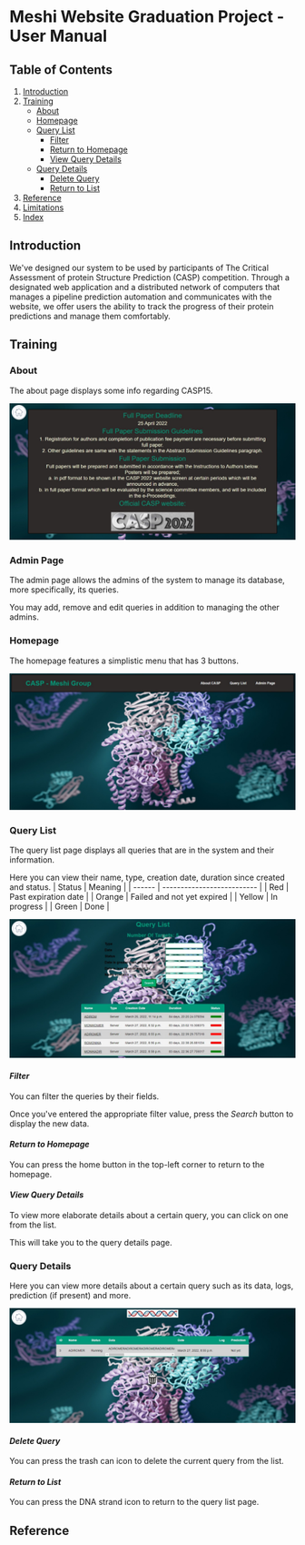 # Meshi Website Graduation Project - User Manual
## Table of Contents
1. [Introduction](#introduction)
2. [Training](#training)
   - [About](#about)
   - [Homepage](#homepage)
   - [Query List](#query-list)
     - [Filter](#filter)
     - [Return to Homepage](#return-to-homepage)
     - [View Query Details](#view-query-details)
   - [Query Details](#query-details)
     - [Delete Query](#delete-query)
     - [Return to List](#return-to-list)
4. [Reference](#reference)
5. [Limitations]($limitations)
6. [Index](#index)
## Introduction
We've designed our system to be used by participants of The Critical Assessment of protein Structure Prediction (CASP) competition.
Through a designated web application and a distributed network of computers that manages a pipeline prediction automation and communicates with the website,
we offer users the ability to track the progress of their protein predictions and manage them comfortably.
## Training
### About
The about page displays some info regarding CASP15.

![about](djangonautic/assets/about.jpeg "About")

### Admin Page
The admin page allows the admins of the system to manage its database, more specifically, its queries.

You may add, remove and edit queries in addition to managing the other admins.

### Homepage
The homepage features a simplistic menu that has 3 buttons.

![homepage](djangonautic/assets/home.jpeg "Homepage")

### Query List
The query list page displays all queries that are in the system and their information.

Here you can view their name, type, creation date, duration since created and status.
| Status | Meaning                    |
| ------ | -------------------------- |
| Red    | Past expiration date       |
| Orange | Failed and not yet expired |
| Yellow | In progress                |
| Green  | Done                       |

![query_list](djangonautic/assets/query_list.jpeg "Query List")

#### _Filter_
You can filter the queries by their fields. 

Once you've entered the appropriate filter value, press the *Search* button to display the new data.

#### _Return to Homepage_
You can press the home button in the top-left corner to return to the homepage.

#### _View Query Details_
To view more elaborate details about a certain query, you can click on one from the list.

This will take you to the query details page.

### Query Details
Here you can view more details about a certain query such as its data, logs, prediction (if present) and more.

![query_details](djangonautic/assets/query_detail.jpeg "Query Details")

#### _Delete Query_
You can press the trash can icon to delete the current query from the list.

#### _Return to List_
You can press the DNA strand icon to return to the query list page.
## Reference 
